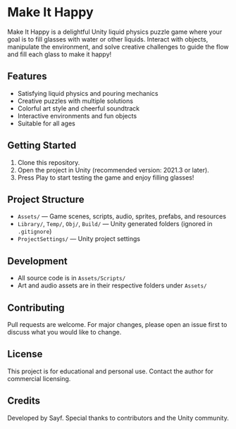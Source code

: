 
# Make It Happy

Make It Happy is a delightful Unity liquid physics puzzle game where your goal is to fill glasses with water or other liquids. Interact with objects, manipulate the environment, and solve creative challenges to guide the flow and fill each glass to make it happy!

## Features
- Satisfying liquid physics and pouring mechanics
- Creative puzzles with multiple solutions
- Colorful art style and cheerful soundtrack
- Interactive environments and fun objects
- Suitable for all ages

## Getting Started
1. Clone this repository.
2. Open the project in Unity (recommended version: 2021.3 or later).
3. Press Play to start testing the game and enjoy filling glasses!

## Project Structure
- `Assets/` — Game scenes, scripts, audio, sprites, prefabs, and resources
- `Library/`, `Temp/`, `Obj/`, `Build/` — Unity generated folders (ignored in `.gitignore`)
- `ProjectSettings/` — Unity project settings

## Development
- All source code is in `Assets/Scripts/`
- Art and audio assets are in their respective folders under `Assets/`

## Contributing
Pull requests are welcome. For major changes, please open an issue first to discuss what you would like to change.

## License
This project is for educational and personal use. Contact the author for commercial licensing.

## Credits
Developed by Sayf. Special thanks to contributors and the Unity community.
